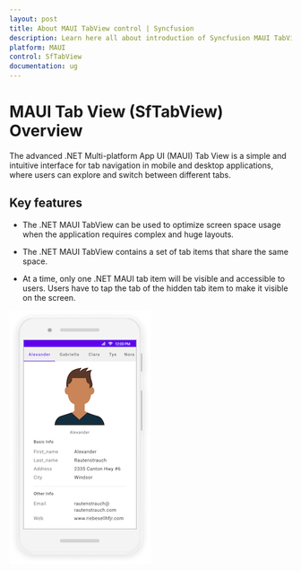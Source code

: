 ```yaml
---
layout: post
title: About MAUI TabView control | Syncfusion
description: Learn here all about introduction of Syncfusion MAUI TabView (SfTabView) control, its elements and more.
platform: MAUI
control: SfTabView
documentation: ug
---
```


# MAUI Tab View (SfTabView) Overview

The advanced .NET Multi-platform App UI (MAUI) Tab View is a simple and intuitive interface for tab navigation in mobile and desktop applications, where users can explore and switch between different tabs.

## Key features

* The .NET MAUI TabView can be used to optimize screen space usage when the application requires complex and huge layouts.

* The .NET MAUI TabView contains a set of tab items that share the same space.

* At a time, only one .NET MAUI tab item will be visible and accessible to users. Users have to tap the tab of the hidden tab item to make it visible on the screen.

![TabViewImage MAUI](images/TabView.png)